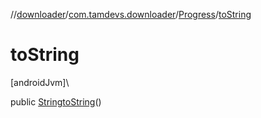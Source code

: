 //[downloader](../../../index.md)/[com.tamdevs.downloader](../index.md)/[Progress](index.md)/[toString](to-string.md)

# toString

[androidJvm]\

public [String](https://developer.android.com/reference/kotlin/java/lang/String.html)[toString](to-string.md)()
